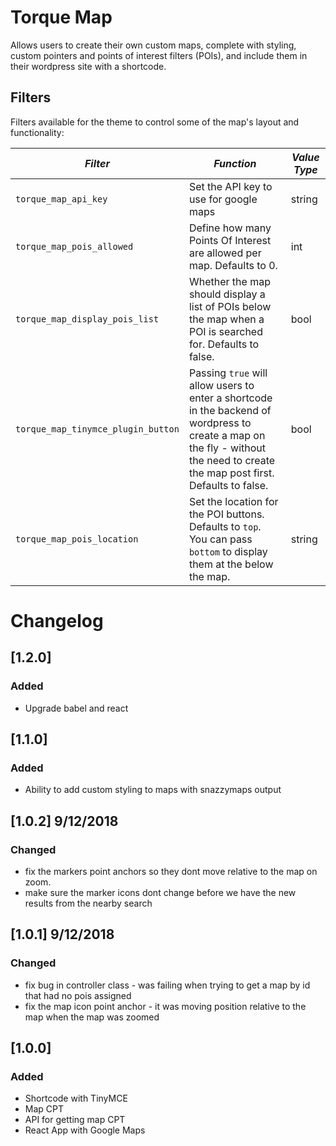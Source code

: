 # Torque Map

Allows users to create their own custom maps, complete with styling, custom pointers and points of interest filters (POIs), and include them in their wordpress site with a shortcode.

## Filters

Filters available for the theme to control some of the map's layout and functionality:

<!-- prettier-ignore-start -->

*Filter* | *Function* | *Value Type*
--- | --- | ---
`torque_map_api_key` | Set the API key to use for google maps | string
`torque_map_pois_allowed` | Define how many Points Of Interest are allowed per map. Defaults to 0. | int
`torque_map_display_pois_list` | Whether the map should display a list of POIs below the map when a POI is searched for. Defaults to false. | bool
`torque_map_tinymce_plugin_button` | Passing `true` will allow users to enter a shortcode in the backend of wordpress to create a map on the fly - without the need to create the map post first. Defaults to false. | bool
`torque_map_pois_location` | Set the location for the POI buttons. Defaults to `top`. You can pass `bottom` to display them at the below the map. | string

<!-- prettier-ignore-end -->

# Changelog

## [1.2.0]

### Added

- Upgrade babel and react

## [1.1.0]

### Added

- Ability to add custom styling to maps with snazzymaps output

## [1.0.2] 9/12/2018

### Changed

- fix the markers point anchors so they dont move relative to the map on zoom.
- make sure the marker icons dont change before we have the new results from the nearby search

## [1.0.1] 9/12/2018

### Changed

- fix bug in controller class - was failing when trying to get a map by id that had no pois assigned
- fix the map icon point anchor - it was moving position relative to the map when the map was zoomed

## [1.0.0]

### Added

- Shortcode with TinyMCE
- Map CPT
- API for getting map CPT
- React App with Google Maps
